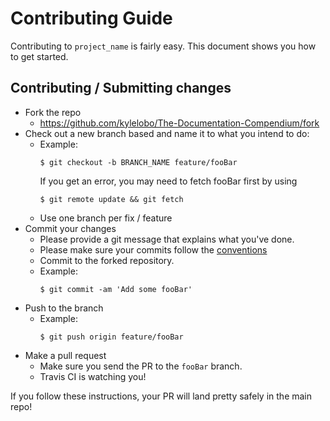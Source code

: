 # Contributing Guide

Contributing to `project_name` is fairly easy. This document shows you how to get started.

## Contributing / Submitting changes

- Fork the repo
  - <https://github.com/kylelobo/The-Documentation-Compendium/fork>
- Check out a new branch based and name it to what you intend to do:
  - Example:
    ````
    $ git checkout -b BRANCH_NAME feature/fooBar
    ````
    If you get an error, you may need to fetch fooBar first by using
    ````
    $ git remote update && git fetch
    ````
  - Use one branch per fix / feature
- Commit your changes
  - Please provide a git message that explains what you've done.
  - Please make sure your commits follow the [conventions](https://gist.github.com/robertpainsi/b632364184e70900af4ab688decf6f53#file-commit-message-guidelines-md)
  - Commit to the forked repository.
  - Example:
    ````
    $ git commit -am 'Add some fooBar'
    ````
- Push to the branch
  - Example:
    ````
    $ git push origin feature/fooBar
    ````
- Make a pull request
  - Make sure you send the PR to the <code>fooBar</code> branch.
  - Travis CI is watching you!

If you follow these instructions, your PR will land pretty safely in the main repo!
